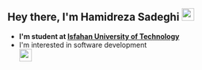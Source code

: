 ## Hey there, I'm Hamidreza Sadeghi  <img src="https://raw.githubusercontent.com/MartinHeinz/MartinHeinz/master/wave.gif" width="25px">

- **I'm student at [Isfahan University of Technology](https://iut.ac.ir)**
- I'm interested in software development  
[<img align="left" alt="codeSTACKr | Instagram" width="25px" src="https://www.flaticon.com/free-icon/instagram_1384063.svg" />](https://instagram.com/horr.hamid)

